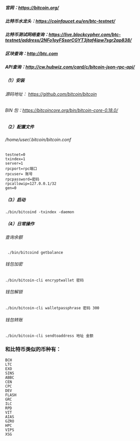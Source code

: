 

####
##### 官网：https://bitcoin.org/
##### 比特币水龙头：https://coinfaucet.eu/en/btc-testnet/
##### 比特币测试网络查询：https://live.blockcypher.com/btc-testnet/address/2NFo1oyFSsorCGYT3jtaf4ipw7sgr2ap838/
##### 区块查询：http://btc.com
##### API查询：http://cw.hubwiz.com/card/c/bitcoin-json-rpc-api/

##### （1）安装
###### 源码地址： https://github.com/bitcoin/bitcoin
###### BIN 包：https://bitcoincore.org/bin/bitcoin-core-0.18.0/

##### （2）配置文件
###### /home/user/.bitcoin/bitcoin.conf
```
testnet=0
txindex=1
server=1
rpcport=rpc端口
rpcuser= 账号
rpcpassword=密码
rpcallowip=127.0.0.1/32
gen=0
```

##### （3）启动
`./bin/bitcoind -txindex -daemon`

##### （4）日常操作
###### 查询余额
` ./bin/bitcoind getbalance`

###### 钱包加密
`./bin/bitcoin-cli encryptwallet 密码`

###### 钱包解锁
`./bin/bitcoin-cli walletpassphrase 密码 300`

###### 钱包转账
`./bin/bitcoin-cli sendtoaddress 地址 金额`


### 和比特币类似的币种有：
```
BCH
LTC
EXO
SINS
ABBC
CEN
CPC
DEV
FLASH
GRC
ILC
RPD
VIT
AIAS
GZRO
HPC
VIPS
XSG
```


